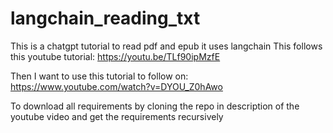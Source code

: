 # langchain_reading_txt

This is a chatgpt tutorial to read pdf and epub it uses langchain
This follows this youtube tutorial: https://youtu.be/TLf90ipMzfE

Then I want to use this tutorial to follow on: 
https://www.youtube.com/watch?v=DYOU_Z0hAwo

To download all requirements by cloning the repo in description of the youtube video and get the requirements recursively 

 
